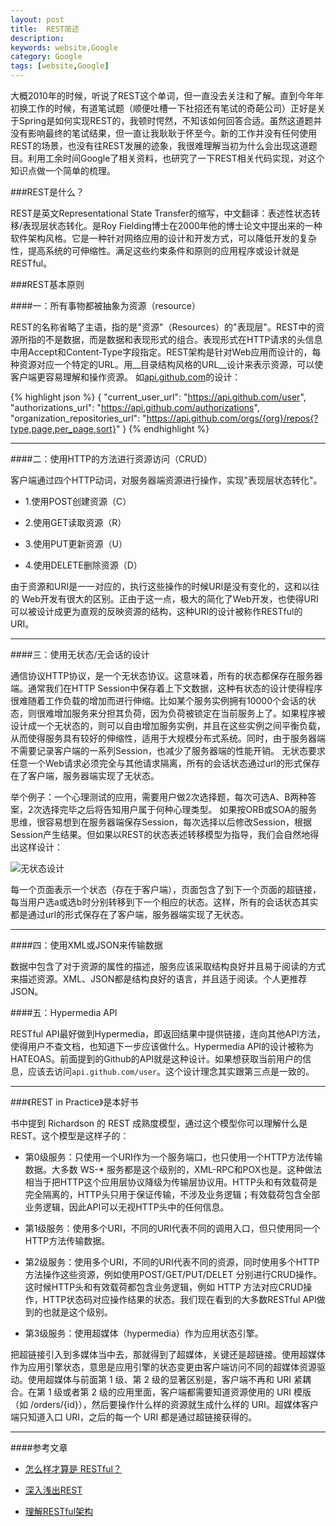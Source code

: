 ```yaml
---
layout: post
title:  REST简述
description: 
keywords: website,Google
category: Google
tags: [website,Google]
---
```


大概2010年的时候，听说了REST这个单词，但一直没去关注和了解。直到今年年初换工作的时候，有道笔试题（顺便吐槽一下社招还有笔试的奇葩公司）正好是关于Spring是如何实现REST的，我顿时愕然，不知该如何回答合适。虽然这道题并没有影响最终的笔试结果，但一直让我耿耿于怀至今。新的工作并没有任何使用REST的场景，也没有往REST发展的迹象，我很难理解当初为什么会出现这道题目。利用工余时间Google了相关资料，也研究了一下REST相关代码实现，对这个知识点做一个简单的梳理。


###REST是什么？

REST是英文Representational State Transfer的缩写，中文翻译：表述性状态转移/表现层状态转化。是Roy Fielding博士在2000年他的博士论文中提出来的一种软件架构风格。它是一种针对网络应用的设计和开发方式，可以降低开发的复杂性，提高系统的可伸缩性。满足这些约束条件和原则的应用程序或设计就是RESTful。

<!-- more -->

###REST基本原则

####一：所有事物都被抽象为资源（resource）

REST的名称省略了主语，指的是"资源"（Resources）的"表现层"。REST中的资源所指的不是数据，而是数据和表现形式的组合。表现形式在HTTP请求的头信息中用Accept和Content-Type字段指定。REST架构是针对Web应用而设计的，每种资源对应一个特定的URL。用__目录结构风格的URL__设计来表示资源，可以使客户端更容易理解和操作资源。
如[api.github.com](https://api.github.com/)的设计：

{% highlight json %}
{
  "current_user_url": "https://api.github.com/user",
  "authorizations_url": "https://api.github.com/authorizations",
  "organization_repositories_url": "https://api.github.com/orgs/{org}/repos{?type,page,per_page,sort}"
}
{% endhighlight %}

-----------------------------

####二：使用HTTP的方法进行资源访问（CRUD）

客户端通过四个HTTP动词，对服务器端资源进行操作，实现"表现层状态转化"。

* 1.使用POST创建资源（C）

* 2.使用GET读取资源（R）

* 3.使用PUT更新资源（U）

* 4.使用DELETE删除资源（D）

由于资源和URI是一一对应的，执行这些操作的时候URI是没有变化的，这和以往的 Web开发有很大的区别。正由于这一点，极大的简化了Web开发，也使得URI可以被设计成更为直观的反映资源的结构，这种URI的设计被称作RESTful的URI。

-------------------------------

####三：使用无状态/无会话的设计

通信协议HTTP协议，是一个无状态协议。这意味着，所有的状态都保存在服务器端。通常我们在HTTP Session中保存着上下文数据，这种有状态的设计使得程序很难随着工作负载的增加而进行伸缩。比如某个服务实例拥有10000个会话的状态，则很难增加服务来分担其负荷，因为负荷被锁定在当前服务上了。如果程序被设计成一个无状态的，则可以自由增加服务实例，并且在这些实例之间平衡负载，从而使得服务具有较好的伸缩性，适用于大规模分布式系统。同时，由于服务器端不需要记录客户端的一系列Session，也减少了服务器端的性能开销。
无状态要求任意一个Web请求必须完全与其他请求隔离，所有的会话状态通过url的形式保存在了客户端，服务器端实现了无状态。

举个例子：一个心理测试的应用，需要用户做2次选择题，每次可选A、B两种答案，2次选择完毕之后将告知用户属于何种心理类型。
如果按ORB或SOA的服务思维，很容易想到在服务器端保存Session，每次选择以后修改Session，根据Session产生结果。但如果以REST的状态表述转移模型为指导，我们会自然地得出这样设计：

![无状态设计](http://images.cnblogs.com/cnblogs_com/weidagang2046/rest.PNG)

每一个页面表示一个状态（存在于客户端），页面包含了到下一个页面的超链接，每当用户选a或选b时分别转移到下一个相应的状态。这样，所有的会话状态其实都是通过url的形式保存在了客户端，服务器端实现了无状态。

-----------------------------

####四：使用XML或JSON来传输数据

数据中包含了对于资源的属性的描述，服务应该采取结构良好并且易于阅读的方式来描述资源。XML、JSON都是结构良好的语言，并且适于阅读。个人更推荐JSON。

####五：Hypermedia API

RESTful API最好做到Hypermedia，即返回结果中提供链接，连向其他API方法，使得用户不查文档，也知道下一步应该做什么。Hypermedia API的设计被称为HATEOAS。前面提到的Github的API就是这种设计。如果想获取当前用户的信息，应该去访问`api.github.com/user`。这个设计理念其实跟第三点是一致的。

------------------------------

###《REST in Practice》是本好书

书中提到 Richardson 的 REST 成熟度模型，通过这个模型你可以理解什么是REST。这个模型是这样子的：

* 第0级服务：只使用一个URI作为一个服务端口，也只使用一个HTTP方法传输数据。大多数 WS-* 服务都是这个级别的，XML-RPC和POX也是。这种做法相当于把HTTP这个应用层协议降级为传输层协议用。HTTP头和有效载荷是完全隔离的，HTTP头只用于保证传输，不涉及业务逻辑；有效载荷包含全部业务逻辑，因此API可以无视HTTP头中的任何信息。

* 第1级服务：使用多个URI，不同的URI代表不同的调用入口，但只使用同一个HTTP方法传输数据。

* 第2级服务：使用多个URI，不同的URI代表不同的资源，同时使用多个HTTP方法操作这些资源，例如使用POST/GET/PUT/DELET 分别进行CRUD操作。这时候HTTP头和有效载荷都包含业务逻辑，例如 HTTP 方法对应CRUD操作，HTTP状态码对应操作结果的状态。我们现在看到的大多数RESTful API做到的也就是这个级别。

* 第3级服务：使用超媒体（hypermedia）作为应用状态引擎。

把超链接引入到多媒体当中去，那就得到了超媒体，关键还是超链接。使用超媒体作为应用引擎状态，意思是应用引擎的状态变更由客户端访问不同的超媒体资源驱动。使用超媒体与前面第 1 级、第 2 级的显著区别是，客户端不再和 URI 紧耦合。在第 1 级或者第 2 级的应用里面，客户端都需要知道资源使用的 URI 模版（如 /orders/{id}），然后要操作什么样的资源就生成什么样的 URI。超媒体客户端只知道入口 URI，之后的每一个 URI 都是通过超链接获得的。

-----------------------------

####参考文章

* [怎么样才算是 RESTful？](http://www.cnblogs.com/cathsfz/archive/2012/05/09/2493385.html)

* [深入浅出REST](http://www.infoq.com/cn/articles/rest-introduction#)

* [理解RESTful架构](http://www.ruanyifeng.com/blog/2011/09/restful.html)
